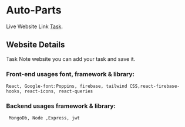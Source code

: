 # Auto-Parts

Live Website Link [Task](https://todo-job-task-48e07.web.app/).

## Website Details

Task Note website you can add your task and save it.





### Front-end usages font, framework & library:
```
React, Google-font:Poppins, firebase, tailwind CSS,react-firebase-hooks, react-icons, react-queries
```
### Backend usages  framework & library:
```
 MongoDb, Node ,Express, jwt